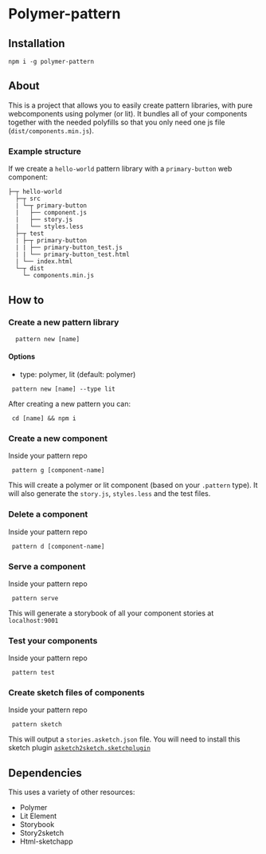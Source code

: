 # Polymer-pattern

## Installation

```
npm i -g polymer-pattern
```

## About

 This is a project that allows you to easily create pattern libraries, with pure webcomponents using polymer (or lit). It bundles
 all of your components together with the needed polyfills so that you only need one js file (`dist/components.min.js`).

### Example structure

If we create a `hello-world` pattern library with a `primary-button` web component:

```
├─┬ hello-world
  ├─┬ src
  | └─┬ primary-button
  |   ├── component.js
  |   ├── story.js
  |   └── styles.less
  ├─┬ test
  | ├─┬ primary-button
  | | ├── primary-button_test.js
  | | └── primary-button_test.html
  | └── index.html
  └─┬ dist
    └─ components.min.js
```

## How to

### Create a new pattern library

```
  pattern new [name]
```

#### Options

 - type: polymer, lit (default: polymer)

 ```
  pattern new [name] --type lit
 ```

 After creating a new pattern you can:

 ```
  cd [name] && npm i
 ```

### Create a new component

 Inside your pattern repo

 ```
  pattern g [component-name]
 ```

 This will create a polymer or lit component (based on your `.pattern` type).
 It will also generate the `story.js`, `styles.less` and the test files.

### Delete a component

Inside your pattern repo

 ```
  pattern d [component-name]
 ```

### Serve a component

 Inside your pattern repo

 ```
  pattern serve
 ```

 This will generate a storybook of all your component stories at `localhost:9001`

### Test your components

 Inside your pattern repo

 ```
  pattern test
 ```

### Create sketch files of components

Inside your pattern repo

```
 pattern sketch
```

This will output a `stories.asketch.json` file. You will need to install this sketch plugin [`asketch2sketch.sketchplugin`](https://github.com/brainly/html-sketchapp/releases/download/v3.3.1/asketch2sketch-3-3-1.sketchplugin.zip)

## Dependencies

 This uses a variety of other resources:

 - Polymer
 - Lit Element
 - Storybook
 - Story2sketch
 - Html-sketchapp
